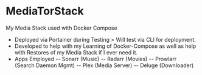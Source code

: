 # MediaTorStack
My Media Stack used with Docker Compose
- Deployed via Portainer during Testing > Will test via CLI for deployment.
- Developed to help with my Learning of Docker-Compose as well as help with Restores of my Media Stack if I ever need it.
- Apps Employed
-- Sonarr (Music)
-- Radarr (Movies)
-- Prowlarr (Search Daemon Mgmt)
-- Plex (Media Server)
-- Deluge (Downloader)
